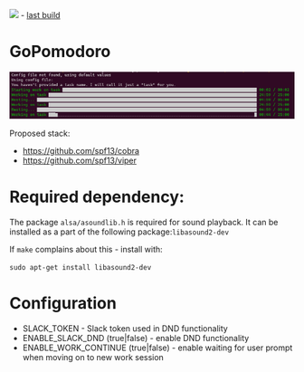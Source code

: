 ![](https://travis-ci.org/BartoszCoyote/GoPomodoro.svg?branch=master) - [last build](https://travis-ci.org/BartoszCoyote/GoPomodoro)

# GoPomodoro

![](docs/go-pomodoro-running-22-03-2021.png)

Proposed stack:
- https://github.com/spf13/cobra
- https://github.com/spf13/viper

# Required dependency:

The package `alsa/asoundlib.h` is required for sound playback. It can be installed as a part of the following package:`libasound2-dev`

If `make` complains about this - install with:

`sudo apt-get install libasound2-dev`

# Configuration

- SLACK_TOKEN - Slack token used in DND functionality
- ENABLE_SLACK_DND (true|false) - enable DND functionality
- ENABLE_WORK_CONTINUE (true|false) - enable waiting for user prompt when moving on to new work session

